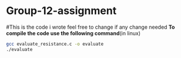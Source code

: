# Group-12-assignment
#This is the code i wrote feel free to change if any change needed
**To compile the code use the following command**(in linux)
```sh
gcc evaluate_resistance.c -o evaluate
./evaluate
```

